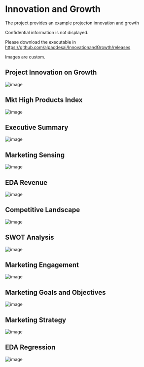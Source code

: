 # Innovation and Growth

The project provides an example projecton innovation and growth

Confidential information is not displayed.

Please download the executable in https://github.com/alpaddesai/InnovationandGrowth/releases

Images are custom.

## Project Innovation on Growth
![image](MktHighProducts.png)

## Mkt High Products Index
![image](MktHighProductsIndex.png)

## Executive Summary
![image](ExecutiveSummary.png)

## Marketing Sensing
![image](MarketingSensing.png)

## EDA Revenue
![image](EDARevenue.png)

## Competitive Landscape
![image](CompetitiveLandscape.png)

## SWOT Analysis
![image](SWOTanalysis.png)

## Marketing Engagement
![image](MarketEngagement.png)

## Marketing Goals and Objectives
![image](MarketingGoalsObjectives.png)

## Marketing Strategy 
![image](MarketingStrategy.png)

## EDA Regression 
![image](EDARegressionModel.png)


